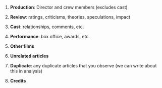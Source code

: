 1. **Production**: Director and crew members (excludes cast)

2. **Review**: ratings, criticisms, theories, speculations, impact

3. **Cast**: relationships, comments, etc.

4. **Performance**: box office, awards, etc.

5. **Other films**

6. **Unrelated articles**

7. **Duplicate**: any duplicate articles that you observe (we can write about this in analysis)

8. **Credits**